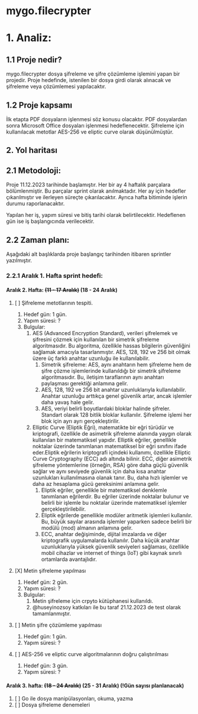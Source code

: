 # mygo.filecrypter
# 1. Analiz:
## 1.1 Proje nedir?

mygo.filecrypter dosya şifreleme ve şifre çözümleme işlemini yapan bir projedir. Proje hedefinde, istenilen bir dosya girdi olarak alınacak ve şifreleme veya çözümlemesi yapılacaktır. 

## 1.2 Proje kapsamı

İlk etapta PDF dosyaların işlenmesi söz konusu olacaktır. PDF dosyalardan sonra Microsoft Office dosyaları işlenmesi hedeflenecektir. Şifreleme için kullanılacak metotlar AES-256 ve eliptic curve olarak düşünülmüştür. 

## 2. Yol haritası

## 2.1 Metodoloji:

Proje 11.12.2023 tarihinde başlamıştır. Her bir ay 4 haftalık parçalara bölümlenmiştir. Bu parçalar sprint olarak anılmaktadır. Her ay için hedefler çıkarılmıştır ve ilerleyen süreçte çıkarılacaktır. Ayrıca hafta bitiminde işlerin durumu raporlanacaktır. 

Yapılan her iş, yapım süresi ve bitiş tarihi olarak belirtilecektir. Hedeflenen gün ise iş başlangıcında verilecektir. 

## 2.2 Zaman planı:
Aşağıdaki alt başlıklarda proje başlangıç tarihinden itibaren sprintler yazılmıştır. 

### 2.2.1 Aralık 1. Hafta sprint hedefi:

#### Aralık 2. Hafta: ~~(11 - 17 Aralık)~~ (18 - 24 Aralık)
1. [ ] Şifreleme metotlarının tespiti.
   1. Hedef gün: 1 gün.
   2. Yapım süresi: ?
   3. Bulgular: 
      1. AES (Advanced Encryption Standard), verileri şifrelemek ve şifresini çözmek için kullanılan bir simetrik şifreleme algoritmasıdır. Bu algoritma, özellikle hassas bilgilerin güvenliğini sağlamak amacıyla tasarlanmıştır. AES, 128, 192 ve 256 bit olmak üzere üç farklı anahtar uzunluğu ile kullanılabilir.
         1. Simetrik şifreleme: AES, aynı anahtarın hem şifreleme hem de şifre çözme işlemlerinde kullanıldığı bir simetrik şifreleme algoritmasıdır. Bu, iletişim taraflarının aynı anahtarı paylaşması gerektiği anlamına gelir.
         2. AES, 128, 192 ve 256 bit anahtar uzunluklarıyla kullanılabilir. Anahtar uzunluğu arttıkça genel güvenlik artar, ancak işlemler daha yavaş hale gelir.
         3. AES, veriyi belirli boyutlardaki bloklar halinde şifreler. Standart olarak 128 bitlik bloklar kullanılır. Şifreleme işlemi her blok için ayrı ayrı gerçekleştirilir.
      2. Elliptic Curve (Eliptik Eğri), matematikte bir eğri türüdür ve kriptografi, özellikle de asimetrik şifreleme alanında yaygın olarak kullanılan bir matematiksel yapıdır. Elliptik eğriler, genellikle noktalar üzerinde tanımlanan matematiksel bir eğri sınıfını ifade eder.Eliptik eğrilerin kriptografi içindeki kullanımı, özellikle Elliptic Curve Cryptography (ECC) adı altında bilinir. ECC, diğer asimetrik şifreleme yöntemlerine (örneğin, RSA) göre daha güçlü güvenlik sağlar ve aynı seviyede güvenlik için daha kısa anahtar uzunlukları kullanılmasına olanak tanır. Bu, daha hızlı işlemler ve daha az hesaplama gücü gereksinimi anlamına gelir. 
         1. Eliptik eğriler, genellikle bir matematiksel denklemle tanımlanan eğrilerdir. Bu eğriler üzerinde noktalar bulunur ve belirli bir işlemle bu noktalar üzerinde matematiksel işlemler gerçekleştirilebilir.
         2. Eliptik eğrilerde genellikle modüler aritmetik işlemleri kullanılır. Bu, büyük sayılar arasında işlemler yaparken sadece belirli bir modülü (mod) almanın anlamına gelir.
         3. ECC, anahtar değişiminde, dijital imzalarda ve diğer kriptografik uygulamalarda kullanılır. Daha küçük anahtar uzunluklarıyla yüksek güvenlik seviyeleri sağlaması, özellikle mobil cihazlar ve internet of things (IoT) gibi kaynak sınırlı ortamlarda avantajlıdır.


2. [X] Metin şifreleme yapılması
   1. Hedef gün: 2 gün.
   2. Yapım süresi: ?
   3. Bulgular: 
      1. Metin şifreleme için crpyto kütüphanesi kullanıldı.
      2. @huseyinozsoy katkıları ile bu taraf 21.12.2023 de test olarak tamamlanmıştır. 
3. [ ] Metin şifre çözümleme yapılması
   1. Hedef gün: 1 gün.
   2. Yapım süresi: ?
4. [ ] AES-256 ve eliptic curve algoritmalarının doğru çalıştırılması
   1. Hedef gün: 3 gün.
   2. Yapım süresi: ?


#### Aralık 3. hafta: ~~(18 - 24 Aralık)~~ (25 - 31 Aralık) (!Gün sayısı planlanacak)
1. [ ] Go ile dosya manipülasyonları, okuma, yazma
2. [ ] Dosya şifreleme denemeleri


